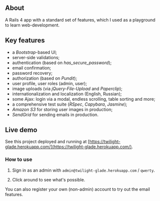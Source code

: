 ## About

A Rails 4 app with a standard set of features, which I used as a playground to learn web-development.

## Key features

- a *Bootstrap*-based UI;
- server-side validations;
- authentication (based on *has_secure_password*);
- email confirmation;
- password recovery;
- authorization (based on *Pundit*);
- user profile, user roles (admin, user);
- image uploads (via *jQuery-File-Upload* and *Paperclip*);
- internationalization and localization (English, Russian);
- some Ajax: login via a modal, endless scrolling, table sorting and more;
- a comprehensive test suite (*RSpec*, *Capybara*, *Jasmine*);
- *Amazon S3* for storing user images in production;
- *SendGrid* for sending emails in production.

## Live demo

See this project deployed and running at [https://twilight-glade.herokuapp.com/](https://twilight-glade.herokuapp.com/).

### How to use

1. Sign in as an admin with `admin@twilight-glade.herokuapp.com` / `qwerty`.

2. Click around to see what's possible.

You can also register your own (non-admin) account to try out the email features.